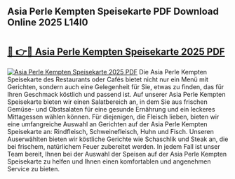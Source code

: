 ## Asia Perle Kempten Speisekarte PDF Download Online 2025 L14l0

# <h2><a href="http://gcb6jx9.nevu.top/?p=Asia+Perle+Kempten+Speisekarte">🔗 👉🔴 Asia Perle Kempten Speisekarte 2025 PDF</a></h2>

[![Asia Perle Kempten Speisekarte 2025 PDF](https://i.imgur.com/dBaPXMq.png)](http://gcb6jx9.nevu.top/?p=Asia+Perle+Kempten+Speisekarte)
Die Asia Perle Kempten Speisekarte des Restaurants oder Cafés bietet nicht nur ein Menü mit Gerichten, sondern auch eine Gelegenheit für Sie, etwas zu finden, das für Ihren Geschmack köstlich und passend ist. Auf unserer Asia Perle Kempten Speisekarte bieten wir einen Salatbereich an, in dem Sie aus frischen Gemüse- und Obstsalaten für eine gesunde Ernährung und ein leckeres Mittagessen wählen können. Für diejenigen, die Fleisch lieben, bieten wir eine umfangreiche Auswahl an Gerichten auf der Asia Perle Kempten Speisekarte an: Rindfleisch, Schweinefleisch, Huhn und Fisch. Unseren Auserwählten bieten wir köstliche Gerichte wie Schaschlik und Steak an, die bei frischem, natürlichem Feuer zubereitet werden. In jedem Fall ist unser Team bereit, Ihnen bei der Auswahl der Speisen auf der Asia Perle Kempten Speisekarte zu helfen und Ihnen einen komfortablen und angenehmen Service zu bieten.

